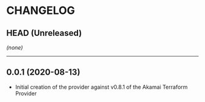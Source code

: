 CHANGELOG
=========

## HEAD (Unreleased)
_(none)_

---

## 0.0.1 (2020-08-13)
* Initial creation of the provider against v0.8.1 of the Akamai Terraform Provider
